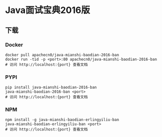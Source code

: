 # Java面试宝典2016版

## 下载

### Docker

```
docker pull apachecn0/java-mianshi-baodian-2016-ban
docker run -tid -p <port>:80 apachecn0/java-mianshi-baodian-2016-ban
# 访问 http://localhost:{port} 查看文档
```

### PYPI

```
pip install java-mianshi-baodian-2016-ban
java-mianshi-baodian-2016-ban <port>
# 访问 http://localhost:{port} 查看文档
```

### NPM

```
npm install -g java-mianshi-baodian-erlingyiliu-ban
java-mianshi-baodian-erlingyiliu-ban <port>
# 访问 http://localhost:{port} 查看文档
```